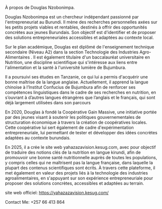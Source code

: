 À propos de Douglas Nzobonimpa.

Douglas Nzobonimpa est un chercheur indépendant passionné par l'entrepreneuriat au Burundi. Il mène des recherches personnelles axées sur les petits projets viables et rentables, destinés à offrir des opportunités concrètes aux jeunes Burundais. Son objectif est d'identifier et de proposer des solutions entrepreneuriales accessibles et adaptées au contexte local.

Sur le plan académique, Douglas est diplômé de l'enseignement technique secondaire (Niveau A2) dans la section Technologie des Industries Agro-Alimentaires . Il est également titulaire d'un baccalauréat universitaire en Nutrition, une discipline scientifique qui s'intéresse aux liens entre l'alimentation et la santé à l'université lumière de Bujumbura.

Il a poursuivi ses études en Tanzanie, ce qui lui a permis d'acquérir une bonne maîtrise de la langue anglaise. Actuellement, il apprend la langue chinoise à l’Institut Confucius de Bujumbura afin de renforcer ses compétences linguistiques dans le cadre de ses recherches en nutrition, en s’ouvrant à d’autres langues étrangères que l’anglais et le français, qui sont déjà largement utilisées dans son parcours

En 2020, Douglas à fondé la Coopérative Gain Massive, une initiative portée par des jeunes visant à soutenir les politiques gouvernementales de structuration économique à travers la création de coopératives locales. Cette coopérative lui sert également de cadre d'expérimentation entrepreneuriale, lui permettant de tester et développer des idées concrètes adaptées au contexte burundais.

En 2025, il a crée le site web yahazazavision.kesug.com, avec pour objectif de traduire des notions clés de la nutrition en langue kirundi, afin de promouvoir une bonne santé nutritionnelle auprès de toutes les populations, y compris celles qui ne maîtrisent pas la langue française, dans laquelle la plupart des contenus scientifiques sont écrits. À travers cette plateforme, il met également en valeur des projets liés à la technologie des industries agroalimentaires, en s'appuyant sur son expérience entrepreneuriale pour proposer des solutions concrètes, accessibles et adaptées au terrain.

site web officiel: https://yahazazavision.kesug.com/

Contact Me: +257 66 413 864
